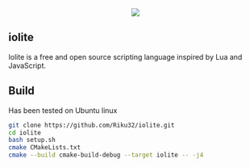 <div align="center">
  <img src="https://raw.githubusercontent.com/Riku32/iolite/master/extra/assets/Banner.png"/>
</div>

## iolite
Iolite is a free and open source scripting language inspired by Lua and JavaScript.

## Build
Has been tested on Ubuntu linux
```bash
git clone https://github.com/Riku32/iolite.git
cd iolite
bash setup.sh
cmake CMakeLists.txt
cmake --build cmake-build-debug --target iolite -- -j4
```